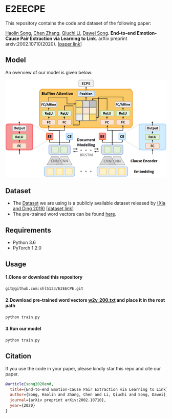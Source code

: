 # E2EECPE

This repository contains the code and dataset of the following paper:

[Haolin Song](https://shl5133.github.io), [Chen Zhang](https://genezc.github.io), [Qiuchi Li](https://qiuchili.github.io), [Dawei Song](http://cs.bit.edu.cn/szdw/jsml/js/sdw/index.htm). **End-to-end Emotion-Cause Pair Extraction via Learning to Link**. arXiv preprint arxiv:2002.10710(2020). [[paper link](https://arxiv.org/abs/2002.10710)]

## Model

An overview of our model is given below:

![model](/images/model.PNG)
## Dataset
* The [Dataset](/datasets/sina) we are using is a publicly available dataset released by [(Xia and Ding 2019)](https://www.aclweb.org/anthology/P19-1096.pdf) [[dataset link](https://github.com/NUSTM/ECPE/tree/master/data_combine)]
* The pre-trained word vectors can be found [here](https://github.com/NUSTM/ECPE/blob/master/data_combine/w2v_200.txt).
## Requirements

* Python 3.6
* PyTorch 1.2.0

## Usage
#### 1.Clone or download this repository
```bash
git@github.com:shl5133/E2EECPE.git
```
#### 2.Download pre-trained word vectors [w2v_200.txt](https://github.com/NUSTM/ECPE/blob/master/data_combine/w2v_200.txt) and place it in the root path
```bash
python train.py
```
#### 3.Run our model
```bash
python train.py
```

## Citation

If you use the code in your paper, please kindly star this repo and cite our paper.

```bibtex
@article{song2020end,
  title={End-to-end Emotion-Cause Pair Extraction via Learning to Link},
  author={Song, Haolin and Zhang, Chen and Li, Qiuchi and Song, Dawei},
  journal={arXiv preprint arXiv:2002.10710},
  year={2020}
}
```
